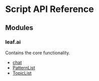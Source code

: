 # Script API Reference

## Modules

### leaf.ai

Contains the core functionality.

* [chat](api/script/chat.md)
* [PatternList](api/script/PatternList.md)
* [TopicList](api/script/TopicList.md)

